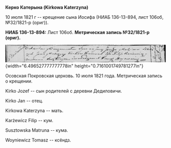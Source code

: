 **Керко Катерына (Kirkowa Katerzyna)**

10 июля 1821 г -- крещение сына Иосифа (НИАБ 136-13-894, лист 106об,
№32/1821-р (ориг)).

**НИАБ 136-13-894:** Лист 106об. **Метрическая запись №32/1821-р
(ориг).**

![](./media/4582aef6cca3ff670ef819bcc5b591316a9584d0.png){width="6.496527777777778in"
height="0.7161001749781277in"}

Осовская Покровская церковь. 10 июля 1821 года. Метрическая запись о
крещении.

Kirko Jozef -- сын родителей с деревни Дедиловичи.

Kirko Jan -- отец.

Kirkowa Katerzyna -- мать.

Karżewicz Filip -- кум.

Susztowska Matruna -- кума.

Woyniewicz Tomasz -- ксёндз.
